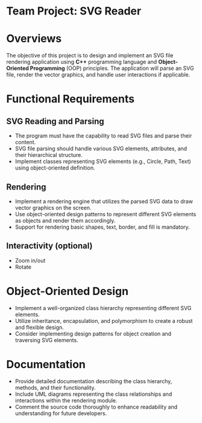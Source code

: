 # Team Project: SVG Reader

# Overviews

The objective of this project is to design and implement an SVG file rendering application using **C++** programming language and **Object-Oriented Programming** (OOP) principles. The application will parse an SVG file, render the vector graphics, and handle user interactions if applicable.

# Functional Requirements

## SVG Reading and Parsing

* The program must have the capability to read SVG files and parse their content.  
* SVG file parsing should handle various SVG elements, attributes, and their hierarchical structure.  
* Implement classes representing SVG elements (e.g., Circle, Path, Text) using object-oriented definition.

## Rendering

* Implement a rendering engine that utilizes the parsed SVG data to draw vector graphics on the screen.  
* Use object-oriented design patterns to represent different SVG elements as objects and render them accordingly.  
* Support for rendering basic shapes, text, border, and fill is mandatory.

## Interactivity (optional)

* Zoom in/out  
* Rotate

# Object-Oriented Design

* Implement a well-organized class hierarchy representing different SVG elements.  
* Utilize inheritance, encapsulation, and polymorphism to create a robust and flexible design.  
* Consider implementing design patterns for object creation and traversing SVG elements.

# Documentation

* Provide detailed documentation describing the class hierarchy, methods, and their functionality.  
* Include UML diagrams representing the class relationships and interactions within the rendering module.  
* Comment the source code thoroughly to enhance readability and understanding for future developers.


